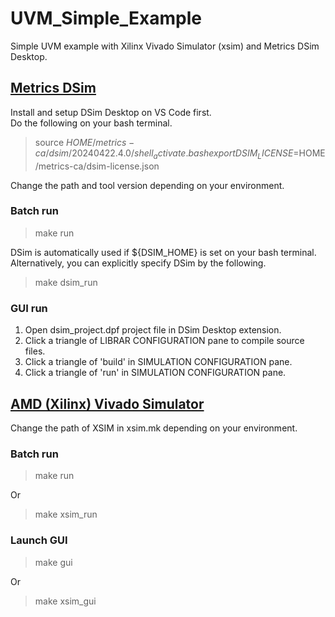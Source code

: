 # UVM_Simple_Example

Simple UVM example with Xilinx Vivado Simulator (xsim) and Metrics DSim Desktop.

## [Metrics DSim](https://www.metrics.ca/)

Install and setup DSim Desktop on VS Code first. <BR>
Do the following on your bash terminal.

> source $HOME/metrics-ca/dsim/20240422.4.0/shell_activate.bash
export DSIM_LICENSE=$HOME/metrics-ca/dsim-license.json

Change the path and tool version depending on your environment.

### Batch run

> make run

DSim is automatically used if ${DSIM_HOME} is set on your bash terminal. <BR>
Alternatively, you can explicitly specify DSim by the following.

> make dsim_run

### GUI run

  1. Open dsim_project.dpf project file in DSim Desktop extension.
  2. Click a triangle of LIBRAR CONFIGURATION pane to compile source files.
  3. Click a triangle of 'build' in SIMULATION CONFIGURATION pane.
  4. Click a triangle of 'run' in SIMULATION CONFIGURATION pane.


## [AMD (Xilinx) Vivado Simulator](https://www.xilinx.com/support/download/index.html/content/xilinx/en/downloadNav/vivado-design-tools.html)

Change the path of XSIM in xsim.mk depending on your environment.

### Batch run

> make run

Or

> make xsim_run

### Launch GUI

> make gui

Or

> make xsim_gui
